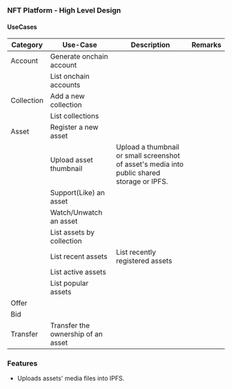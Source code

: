 ### NFT Platform - High Level Design

#### UseCases

| Category   | Use-Case                      | Description | Remarks |
| ---------- | ----------------------------- | ----------- | ------- |
| Account    | Generate onchain account      |
|            | List onchain accounts         |
| Collection | Add a new collection          |
|            | List collections              |
| Asset      | Register a new asset          |
|            | Upload asset thumbnail        | Upload a thumbnail or small screenshot of asset's media into public shared storage or IPFS. |   |
|            | Support(Like) an asset        |
|            | Watch/Unwatch an asset        |
|            | List assets by collection     |
|            | List recent assets            | List recently registered assets
|            | List active assets            |
|            | List popular assets           |
| Offer      |                               |
| Bid        |                               |
| Transfer   | Transfer the ownership of an asset |


### Features

* Uploads assets' media files into IPFS. 
